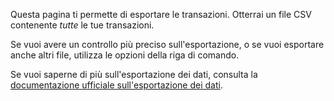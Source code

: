 Questa pagina ti permette di esportare le transazioni. Otterrai un file CSV contenente *tutte* le tue transazioni.

Se vuoi avere un controllo più preciso sull'esportazione, o se vuoi esportare anche altri file, utilizza le opzioni della riga di comando.

Se vuoi saperne di più sull'esportazione dei dati, consulta la [documentazione ufficiale sull'esportazione dei dati](https://docs.firefly-iii.org/exporting-data/export).
